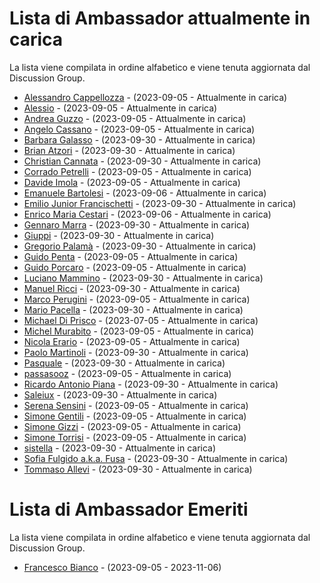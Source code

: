 # Lista di Ambassador attualmente in carica

La lista viene compilata in ordine alfabetico e viene tenuta aggiornata dal Discussion Group.

- [Alessandro Cappellozza](https://github.com/eppak) - (2023-09-05 - Attualmente in carica)
- [Alessio](https://github.com/Developpoo) - (2023-09-05 - Attualmente in carica)
- [Andrea Guzzo](https://github.com/JeyDi) - (2023-09-05 - Attualmente in carica)
- [Angelo Cassano](https://github.com/AngeloAvv) - (2023-09-05 - Attualmente in carica)
- [Barbara Galasso](https://github.com/bananabarb) - (2023-09-30 - Attualmente in carica)
- [Brian Atzori](https://github.com/BrianAtzori) - (2023-09-30 - Attualmente in carica)
- [Christian Cannata](https://github.com/christiancannata) - (2023-09-30 - Attualmente in carica)
- [Corrado Petrelli](https://github.com/corradopetrelli) - (2023-09-05 - Attualmente in carica)
- [Davide Imola](https://github.com/davideimola) - (2023-09-05 - Attualmente in carica)
- [Emanuele Bartolesi](https://github.com/kasuken) - (2023-09-06 - Attualmente in carica)
- [Emilio Junior Francischetti](https://github.com/frnmjn) - (2023-09-30 - Attualmente in carica)
- [Enrico Maria Cestari](https://github.com/EMCestari) - (2023-09-06 - Attualmente in carica)
- [Gennaro Marra](https://github.com/Nobu89) - (2023-09-30 - Attualmente in carica)
- [Giuppi](https://github.com/giuppidev) - (2023-09-30 - Attualmente in carica)
- [Gregorio Palamà](https://github.com/gregoriopalama) - (2023-09-30 - Attualmente in carica)
- [Guido Penta](https://github.com/GuidoPenta) - (2023-09-05 - Attualmente in carica)
- [Guido Porcaro](https://github.com/elgorditosalsero) - (2023-09-05 - Attualmente in carica)
- [Luciano Mammino](https://github.com/lmammino) - (2023-09-30 - Attualmente in carica)
- [Manuel Ricci](https://github.com/manuelricci) - (2023-09-30 - Attualmente in carica)
- [Marco Perugini](https://github.com/imD3v) - (2023-09-05 - Attualmente in carica)
- [Mario Pacella](https://github.com/Mik23mik) - (2023-09-30 - Attualmente in carica)
- [Michael Di Prisco](https://github.com/Cadienvan) - (2023-07-05 - Attualmente in carica)
- [Michel Murabito](https://github.com/akelity) - (2023-09-05 - Attualmente in carica)
- [Nicola Erario](https://github.com/nicolaerario) - (2023-09-05 - Attualmente in carica)
- [Paolo Martinoli](https://github.com/ugho16) - (2023-09-30 - Attualmente in carica)
- [Pasquale](https://github.com/halfpass25) - (2023-09-30 - Attualmente in carica)
- [passasooz](https://github.com/passasooz) - (2023-09-05 - Attualmente in carica)
- [Ricardo Antonio Piana](https://github.com/devnuli) - (2023-09-30 - Attualmente in carica)
- [Saleiux](https://github.com/Saleiux) - (2023-09-30 - Attualmente in carica)
- [Serena Sensini](https://github.com/serenasensini) - (2023-09-05 - Attualmente in carica)
- [Simone Gentili](https://github.com/sensorario) - (2023-09-05 - Attualmente in carica)
- [Simone Gizzi](https://github.com/guizzo) - (2023-09-05 - Attualmente in carica)
- [Simone Torrisi](https://github.com/storrisi) - (2023-09-05 - Attualmente in carica)
- [sistella](https://github.com/sistella) - (2023-09-30 - Attualmente in carica)
- [Sofia Fulgido a.k.a. Fusa](https://github.com/fulgido) - (2023-09-30 - Attualmente in carica)
- [Tommaso Allevi](https://github.com/allevo) - (2023-09-30 - Attualmente in carica)

# Lista di Ambassador Emeriti

La lista viene compilata in ordine alfabetico e viene tenuta aggiornata dal Discussion Group.

- [Francesco Bianco](https://github.com/francescobianco) - (2023-09-05 - 2023-11-06)
